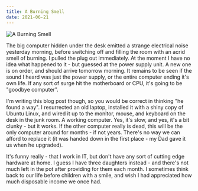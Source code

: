```yaml
---
title: A Burning Smell
date: 2021-06-21
---
```


![A Burning Smell](https://source.unsplash.com/ZYYS1kapOm8/1600x900)


The big computer hidden under the desk emitted a strange electrical noise yesterday morning, before switching off and filling the room with an acrid smell of burning. I pulled the plug out immediately. At the moment I have no idea what happened to it - but guessed at the power supply unit. A new one is on order, and should arrive tomorrow morning. It remains to be seen if the sound I heard was just the power supply, or the entire computer ending it's own life. If any sort of surge hit the motherboard or CPU, it's going to be "goodbye computer".


I'm writing this blog post though, so you would be correct in thinking "he found a way". I resurrected an old laptop, installed it with a shiny copy of Ubuntu Linux, and wired it up to the monitor, mouse, and keyboard on the desk in the junk room. A working computer. Yes, it's slow, and yes, it's a bit clunky - but it works. If the other computer really is dead, this will be the only computer around for months - if not years. There's no way we can afford to replace it (it was handed down in the first place - my Dad gave it us when he upgraded).


It's funny really - that I work in IT, but don't have any sort of cutting edge hardware at home. I guess I have three daughters instead - and there's not much left in the pot after providing for them each month. I sometimes think back to our life before children with a smile, and wish I had appreciated how much disposable income we once had.

